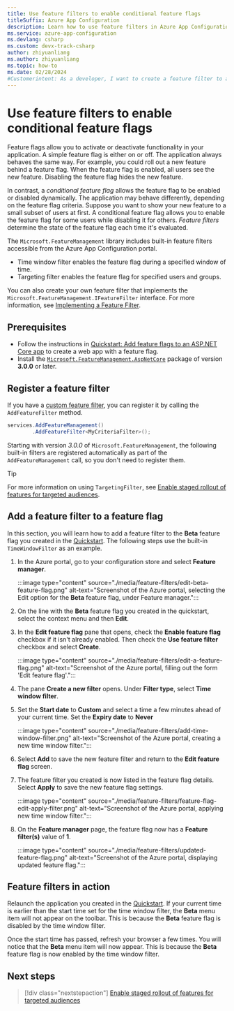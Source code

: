 ```yaml
---
title: Use feature filters to enable conditional feature flags
titleSuffix: Azure App Configuration
description: Learn how to use feature filters in Azure App Configuration to enable conditional feature flags for your app.
ms.service: azure-app-configuration
ms.devlang: csharp
ms.custom: devx-track-csharp
author: zhiyuanliang
ms.author: zhiyuanliang
ms.topic: how-to
ms.date: 02/28/2024
#Customerintent: As a developer, I want to create a feature filter to activate a feature flag depending on a specific scenario.
---
```


# Use feature filters to enable conditional feature flags

Feature flags allow you to activate or deactivate functionality in your application. A simple feature flag is either on or off. The application always behaves the same way. For example, you could roll out a new feature behind a feature flag. When the feature flag is enabled, all users see the new feature. Disabling the feature flag hides the new feature.

In contrast, a _conditional feature flag_ allows the feature flag to be enabled or disabled dynamically. The application may behave differently, depending on the feature flag criteria. Suppose you want to show your new feature to a small subset of users at first. A conditional feature flag allows you to enable the feature flag for some users while disabling it for others. _Feature filters_ determine the state of the feature flag each time it's evaluated.

The `Microsoft.FeatureManagement` library includes built-in feature filters accessible from the Azure App Configuration portal.

- Time window filter enables the feature flag during a specified window of time.
- Targeting filter enables the feature flag for specified users and groups.

You can also create your own feature filter that implements the `Microsoft.FeatureManagement.IFeatureFilter` interface. For more information, see [Implementing a Feature Filter](https://github.com/microsoft/FeatureManagement-Dotnet#implementing-a-feature-filter).

## Prerequisites

- Follow the instructions in [Quickstart: Add feature flags to an ASP.NET Core app](./quickstart-feature-flag-aspnet-core.md) to create a web app with a feature flag.
- Install the [`Microsoft.FeatureManagement.AspNetCore`](https://www.nuget.org/packages/Microsoft.FeatureManagement.AspNetCore/) package of version **3.0.0** or later.

## Register a feature filter

If you have a [custom feature filter](https://github.com/microsoft/FeatureManagement-Dotnet#implementing-a-feature-filter), you can register it by calling the `AddFeatureFilter` method.

```csharp
services.AddFeatureManagement()
        .AddFeatureFilter<MyCriteriaFilter>();
```

Starting with version *3.0.0* of `Microsoft.FeatureManagement`, the following built-in filters are registered automatically as part of the `AddFeatureManagement` call, so you don't need to register them.

> [!TIP]
> For more information on using `TargetingFilter`, see [Enable staged rollout of features for targeted audiences](./howto-targetingfilter-aspnet-core.md).

## Add a feature filter to a feature flag

In this section, you will learn how to add a feature filter to the **Beta** feature flag you created in the [Quickstart](./quickstart-feature-flag-aspnet-core.md). The following steps use the built-in `TimeWindowFilter` as an example.

1. In the Azure portal, go to your configuration store and select **Feature manager**.

    :::image type="content" source="./media/feature-filters/edit-beta-feature-flag.png" alt-text="Screenshot of the Azure portal, selecting the Edit option for the **Beta** feature flag, under Feature manager.":::

1. On the line with the **Beta** feature flag you created in the quickstart, select the context menu and then **Edit**.

1. In the **Edit feature flag** pane that opens, check the **Enable feature flag** checkbox if it isn't already enabled. Then check the **Use feature filter** checkbox and select **Create**.

    :::image type="content" source="./media/feature-filters/edit-a-feature-flag.png" alt-text="Screenshot of the Azure portal, filling out the form 'Edit feature flag'.":::

1. The pane **Create a new filter** opens. Under **Filter type**, select **Time window filter**.

1. Set the **Start date** to **Custom** and select a time a few minutes ahead of your current time. Set the **Expiry date** to **Never**

    :::image type="content" source="./media/feature-filters/add-time-window-filter.png" alt-text="Screenshot of the Azure portal, creating a new time window filter.":::

1. Select **Add** to save the new feature filter and return to the **Edit feature flag** screen.

1. The feature filter you created is now listed in the feature flag details. Select **Apply** to save the new feature flag settings.

    :::image type="content" source="./media/feature-filters/feature-flag-edit-apply-filter.png" alt-text="Screenshot of the Azure portal, applying new time window filter.":::

1. On the **Feature manager** page, the feature flag now has a **Feature filter(s)** value of **1**.

    :::image type="content" source="./media/feature-filters/updated-feature-flag.png" alt-text="Screenshot of the Azure portal, displaying updated feature flag.":::

## Feature filters in action

Relaunch the application you created in the [Quickstart](./quickstart-feature-flag-aspnet-core.md). If your current time is earlier than the start time set for the time window filter, the **Beta** menu item will not appear on the toolbar. This is because the **Beta** feature flag is disabled by the time window filter.

Once the start time has passed, refresh your browser a few times. You will notice that the **Beta** menu item will now appear. This is because the **Beta** feature flag is now enabled by the time window filter.

## Next steps

> [!div class="nextstepaction"]
> [Enable staged rollout of features for targeted audiences](./howto-targetingfilter-aspnet-core.md)
